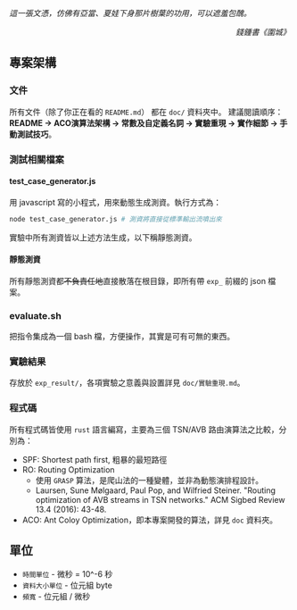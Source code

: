 _這一張文憑，仿佛有亞當、夏娃下身那片樹葉的功用，可以遮羞包醜。_
_<p align="right"> 錢鍾書《圍城》 </p>_

## 專案架構 ##

### 文件 ###
所有文件（除了你正在看的 `README.md`） 都在 `doc/` 資料夾中。
建議閱讀順序：__README -> ACO演算法架構 -> 常數及自定義名詞 -> 實驗重現 -> 實作細節 -> 手動測試技巧__。

### 測試相關檔案 ###
#### test_case_generator.js ####
用 javascript 寫的小程式，用來動態生成測資。執行方式為：
```sh
node test_case_generator.js # 測資將直接從標準輸出流噴出來
```
實驗中所有測資皆以上述方法生成，以下稱靜態測資。
#### 靜態測資 ####
所有靜態測資都~~不負責任地~~直接散落在根目錄，即所有帶 `exp_` 前綴的 json 檔案。

### evaluate.sh ###
把指令集成為一個 bash 檔，方便操作，其實是可有可無的東西。

### 實驗結果 ###
存放於 `exp_result/`，各項實驗之意義與設置詳見 `doc/實驗重現.md`。

### 程式碼 ###
所有程式碼皆使用 `rust` 語言編寫，主要為三個 TSN/AVB 路由演算法之比較，分別為：

- SPF: Shortest path first, 粗暴的最短路徑
- RO: Routing Optimization
    * 使用 `GRASP` 算法，是爬山法的一種變體，並非為動態演排程設計。
    * Laursen, Sune Mølgaard, Paul Pop, and Wilfried Steiner. "Routing optimization of AVB streams in TSN networks." ACM Sigbed Review 13.4 (2016): 43-48.
- ACO: Ant Coloy Optimization，即本專案開發的算法，詳見 `doc` 資料夾。    

## 單位 ##
- `時間單位` - 微秒 = 10^-6 秒
- `資料大小單位` - 位元組 byte
- `頻寬` - 位元組 / 微秒
